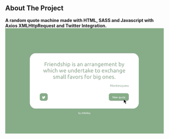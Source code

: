 

## About The Project

**A random quote machine made with HTML, SASS and Javascript with Axios XMLHttpRequest and Twitter Integration.**
![Front-page](https://github.com/Debiday/front-end-fcc/blob/master/random-quote/static/quote.gif)


